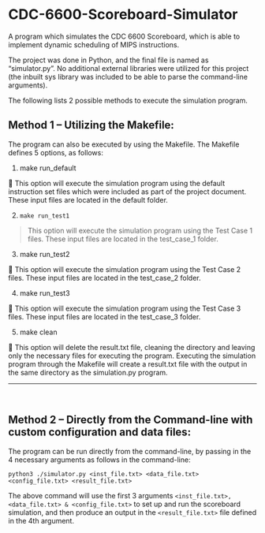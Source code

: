 # CDC-6600-Scoreboard-Simulator
A program which simulates the CDC 6600 Scoreboard, which is able to implement dynamic scheduling of MIPS instructions. 

The project was done in Python, and the final file is named as “simulator.py”. No additional external libraries were utilized for this project (the inbuilt sys library was included to be able to parse the command-line arguments). 

The following lists 2 possible methods to execute the simulation program. 
## Method 1 – Utilizing the Makefile:

The program can also be executed by using the Makefile. The Makefile defines 5 options, as follows:
1. make run_default

	This option will execute the simulation program using the default instruction set files which were included as part of the project document. These input files are located in the default folder.

2. `make run_test1`

> This option will execute the simulation program using the Test Case 1 files. These input files are located in the test_case_1 folder.

3. make run_test2

	This option will execute the simulation program using the Test Case 2 files. These input files are located in the test_case_2 folder.

4. make run_test3

	This option will execute the simulation program using the Test Case 3 files. These input files are located in the test_case_3 folder.

5.	make clean

	This option will delete the result.txt file, cleaning the directory and leaving only the necessary files for executing the program.
Executing the simulation program through the Makefile will create a result.txt file with the output in the same directory as the simulation.py program. 

---
 
## Method 2 – Directly from the Command-line with custom configuration and data files:

The program can be run directly from the command-line, by passing in the 4 necessary arguments as follows in the command-line:

`python3 ./simulator.py <inst_file.txt> <data_file.txt> <config_file.txt> <result_file.txt>`
	
The above command will use the first 3 arguments `<inst_file.txt>, <data_file.txt> & <config_file.txt>` to set up and run the scoreboard simulation, and then produce an output in the `<result_file.txt>` file defined in the 4th argument. 

